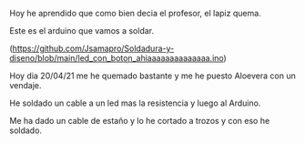 Hoy he aprendido que como bien decia el profesor, el lapiz quema.

Este es el arduino que vamos a soldar.

(https://github.com/Jsamapro/Soldadura-y-diseno/blob/main/led_con_boton_ahiaaaaaaaaaaaaaa.ino)

Hoy dia 20/04/21 me he quemado bastante y me he puesto Aloevera con un vendaje.

He soldado un cable a un led mas la resistencia y luego al Arduino.

Me ha dado un cable de estaño y lo he cortado a trozos y con eso he soldado.
